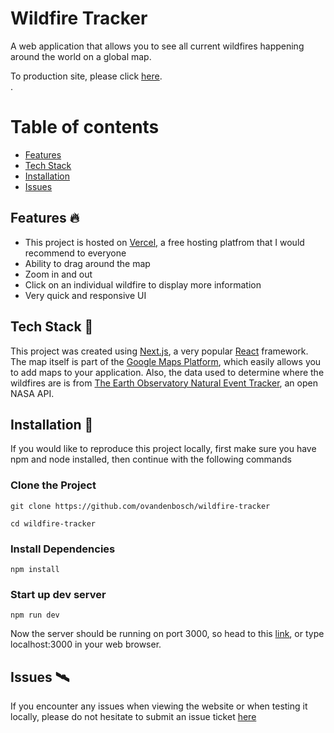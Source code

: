 # Wildfire Tracker
A web application that allows you to see all current wildfires happening around the world on a global map.

To production site, please click [here](https://wildfire.ovdb.tech). <br>
.

# Table of contents
  - [Features](#features-fire)
  - [Tech Stack](#tech-stack)
  - [Installation](#installation)
  - [Issues](#issues)

## Features :fire:
- This project is hosted on [Vercel,](https://vercel.com) a free hosting platfrom that I would recommend to everyone
- Ability to drag around the map
- Zoom in and out
- Click on an individual wildfire to display more information
- Very quick and responsive UI
## Tech Stack 🥞
This project was created using [Next.js](https://nextjs.org), a very popular [React](https://react.org) framework. The map itself is part of the [Google Maps Platform](https://developers.google.com/maps), which easily allows you to add maps to your application. Also, the data used to determine where the wildfires are is from [The Earth Observatory Natural Event Tracker](https://api.nasa.gov/), an open NASA API.

## Installation 🔮
If you would like to reproduce this project locally, first make sure you have npm and node installed, then continue with the following commands

### Clone the Project
```console
git clone https://github.com/ovandenbosch/wildfire-tracker

cd wildfire-tracker
```

### Install Dependencies
```console
npm install
```

### Start up dev server
```console
npm run dev
```
Now the server should be running on port 3000, so head to this [link](https://localhost:3000), or type localhost:3000 in your web browser.


## Issues 🛰
If you encounter any issues when viewing the website or when testing it locally, please do not hesitate to submit an issue ticket [here](https://github.com/ovandenbosch/wildfire-tracker/issues)